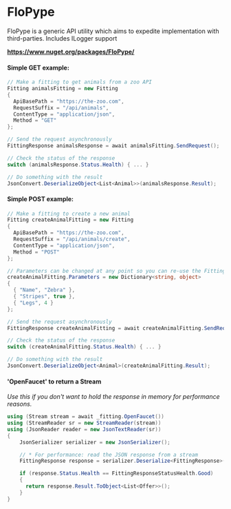 # FloPype
FloPype is a generic API utility which aims to expedite implementation with third-parties. Includes ILogger support

**https://www.nuget.org/packages/FloPype/**

#### Simple GET example:
```` C#
// Make a fitting to get animals from a zoo API
Fitting animalsFitting = new Fitting
{
  ApiBasePath = "https://the-zoo.com",
  RequestSuffix = "/api/animals",
  ContentType = "application/json",
  Method = "GET"
};

// Send the request asynchronously 
FittingResponse animalsResponse = await animalsFitting.SendRequest();

// Check the status of the response
switch (animalsResponse.Status.Health) { ... }

// Do something with the result
JsonConvert.DeserializeObject<List<Animal>>(animalsResponse.Result);
````
#### Simple POST example:
```` C#
// Make a fitting to create a new animal
Fitting createAnimalFitting = new Fitting
{
  ApiBasePath = "https://the-zoo.com",
  RequestSuffix = "/api/animals/create",
  ContentType = "application/json",
  Method = "POST"
};

// Parameters can be changed at any point so you can re-use the Fitting
createAnimalFitting.Parameters = new Dictionary<string, object>
{
  { "Name", "Zebra" },
  { "Stripes", true },
  { "Legs", 4 }
};

// Send the request asynchronously 
FittingResponse createAnimalFitting = await createAnimalFitting.SendRequest();

// Check the status of the response
switch (createAnimalFitting.Status.Health) { ... }

// Do something with the result
JsonConvert.DeserializeObject<Animal>(createAnimalFitting.Result);
````
#### 'OpenFaucet' to return a Stream
*Use this if you don't want to hold the response in memory for performance reasons.*
````C#
using (Stream stream = await _fitting.OpenFaucet())
using (StreamReader sr = new StreamReader(stream))
using (JsonReader reader = new JsonTextReader(sr))
{
    JsonSerializer serializer = new JsonSerializer();

    // * For performance: read the JSON response from a stream
    FittingResponse response = serializer.Deserialize<FittingResponse>(reader);

    if (response.Status.Health == FittingResponseStatusHealth.Good)
    {
      return response.Result.ToObject<List<Offer>>();
    }
}
````
